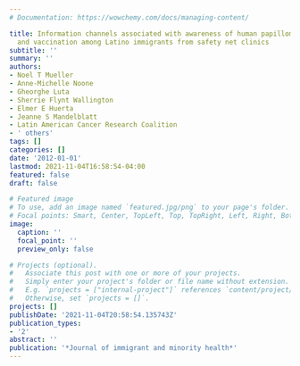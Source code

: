 ```yaml
---
# Documentation: https://wowchemy.com/docs/managing-content/

title: Information channels associated with awareness of human papillomavirus infections
  and vaccination among Latino immigrants from safety net clinics
subtitle: ''
summary: ''
authors:
- Noel T Mueller
- Anne-Michelle Noone
- Gheorghe Luta
- Sherrie Flynt Wallington
- Elmer E Huerta
- Jeanne S Mandelblatt
- Latin American Cancer Research Coalition
- ' others'
tags: []
categories: []
date: '2012-01-01'
lastmod: 2021-11-04T16:58:54-04:00
featured: false
draft: false

# Featured image
# To use, add an image named `featured.jpg/png` to your page's folder.
# Focal points: Smart, Center, TopLeft, Top, TopRight, Left, Right, BottomLeft, Bottom, BottomRight.
image:
  caption: ''
  focal_point: ''
  preview_only: false

# Projects (optional).
#   Associate this post with one or more of your projects.
#   Simply enter your project's folder or file name without extension.
#   E.g. `projects = ["internal-project"]` references `content/project/deep-learning/index.md`.
#   Otherwise, set `projects = []`.
projects: []
publishDate: '2021-11-04T20:58:54.135743Z'
publication_types:
- '2'
abstract: ''
publication: '*Journal of immigrant and minority health*'
---
```

